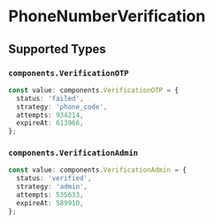 # PhoneNumberVerification

## Supported Types

### `components.VerificationOTP`

```typescript
const value: components.VerificationOTP = {
  status: 'failed',
  strategy: 'phone_code',
  attempts: 934214,
  expireAt: 613966,
};
```

### `components.VerificationAdmin`

```typescript
const value: components.VerificationAdmin = {
  status: 'verified',
  strategy: 'admin',
  attempts: 535633,
  expireAt: 589910,
};
```
